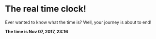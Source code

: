 # The real time clock!

Ever wanted to know what the time is? Well, your journey is about to end!

**The time is Nov 07, 2017, 23:16**